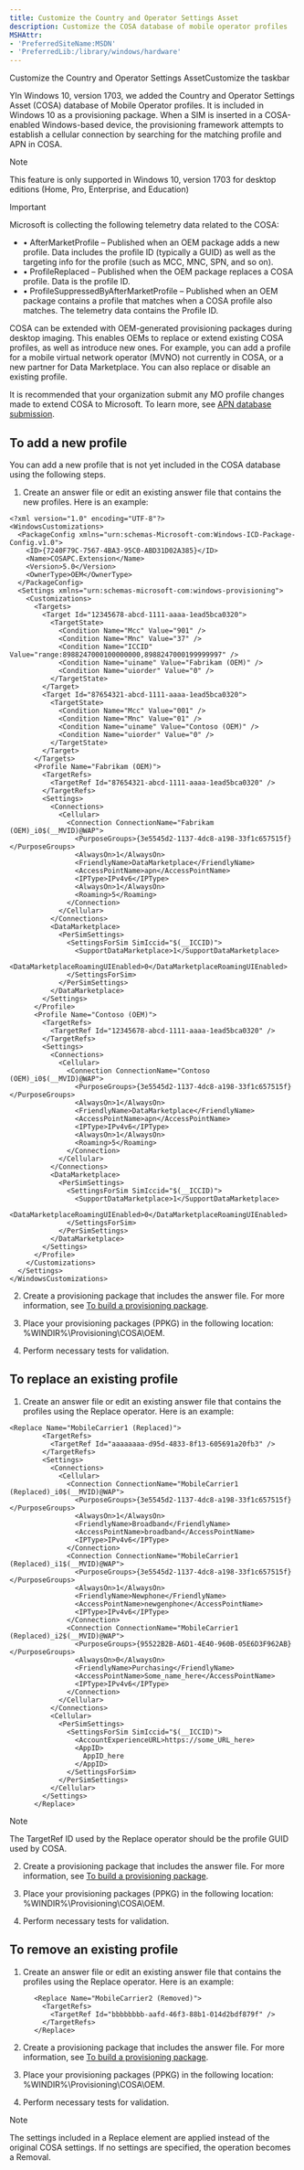 ```yaml
---
title: Customize the Country and Operator Settings Asset
description: Customize the COSA database of mobile operator profiles
MSHAttr:
- 'PreferredSiteName:MSDN'
- 'PreferredLib:/library/windows/hardware'
---
```

Customize the Country and Operator Settings AssetCustomize the taskbar


YIn Windows 10, version 1703, we added the Country and Operator Settings Asset (COSA) database of Mobile Operator profiles. It is included in Windows 10 as a provisioning package. When a SIM is inserted in a COSA-enabled Windows-based device, the provisioning framework attempts to establish a cellular connection by searching for the matching profile and APN in COSA.  

> [!Note]  
> This feature is only supported in Windows 10, version 1703 for desktop editions (Home, Pro, Enterprise, and Education)

> [!Important]  
> Microsoft is collecting the following telemetry data related to the COSA:
> - •	AfterMarketProfile – Published when an OEM package adds a new profile.  Data includes the profile ID (typically a GUID) as well as the targeting info for the profile (such as MCC, MNC, SPN, and so on).
> - •	ProfileReplaced – Published when the OEM package replaces a COSA profile.  Data is the profile ID.
> - •	ProfileSuppressedByAfterMarketProfile – Published when an OEM package contains a profile that matches when a COSA profile also matches.  The telemetry data contains the Profile ID.

COSA can be extended with OEM-generated provisioning packages during desktop imaging. This enables OEMs to replace or extend existing COSA profiles, as well as introduce new ones.  For example, you can add a profile for a mobile virtual network operator (MVNO) not currently in COSA, or a new partner for Data Marketplace. You can also replace or disable an existing profile.  

It is recommended that your organization submit any MO profile changes made to extend COSA to Microsoft. To learn more, see [APN database submission](https://msdn.microsoft.com/en-us/windows/hardware/drivers/mobilebroadband/apn-database-submission).

## To add a new profile

You can add a new profile that is not yet included in the COSA database using the following steps.

1. Create an answer file or edit an existing answer file that contains the new profiles. Here is an example:

``` syntax  
<?xml version="1.0" encoding="UTF-8"?>
<WindowsCustomizations>
  <PackageConfig xmlns="urn:schemas-Microsoft-com:Windows-ICD-Package-Config.v1.0">
    <ID>{7240F79C-7567-4BA3-95C0-ABD31D02A385}</ID>
    <Name>COSAPC.Extension</Name>
    <Version>5.0</Version>
    <OwnerType>OEM</OwnerType>
  </PackageConfig>
  <Settings xmlns="urn:schemas-microsoft-com:windows-provisioning">
    <Customizations>
      <Targets>
        <Target Id="12345678-abcd-1111-aaaa-1ead5bca0320">
          <TargetState>
            <Condition Name="Mcc" Value="901" />
            <Condition Name="Mnc" Value="37" />
            <Condition Name="ICCID" Value="range:8988247000100000000,8988247000199999997" />
            <Condition Name="uiname" Value="Fabrikam (OEM)" />
            <Condition Name="uiorder" Value="0" />
          </TargetState>
        </Target>
        <Target Id="87654321-abcd-1111-aaaa-1ead5bca0320">
          <TargetState>
            <Condition Name="Mcc" Value="001" />
            <Condition Name="Mnc" Value="01" />
            <Condition Name="uiname" Value="Contoso (OEM)" />
            <Condition Name="uiorder" Value="0" />
          </TargetState>
        </Target>
      </Targets>
      <Profile Name="Fabrikam (OEM)">
        <TargetRefs>
          <TargetRef Id="87654321-abcd-1111-aaaa-1ead5bca0320" />
        </TargetRefs>
        <Settings>
          <Connections>
            <Cellular>
              <Connection ConnectionName="Fabrikam (OEM)_i0$(__MVID)@WAP">
                <PurposeGroups>{3e5545d2-1137-4dc8-a198-33f1c657515f}</PurposeGroups>
                <AlwaysOn>1</AlwaysOn>
                <FriendlyName>DataMarketplace</FriendlyName>
                <AccessPointName>apn</AccessPointName>
                <IPType>IPv4v6</IPType>
                <AlwaysOn>1</AlwaysOn>
                <Roaming>5</Roaming>
              </Connection>
            </Cellular>
          </Connections>
          <DataMarketplace>
            <PerSimSettings>
              <SettingsForSim SimIccid="$(__ICCID)">
                <SupportDataMarketplace>1</SupportDataMarketplace>
                <DataMarketplaceRoamingUIEnabled>0</DataMarketplaceRoamingUIEnabled>
              </SettingsForSim>
            </PerSimSettings>
          </DataMarketplace>
        </Settings>
      </Profile>
      <Profile Name="Contoso (OEM)">
        <TargetRefs>
          <TargetRef Id="12345678-abcd-1111-aaaa-1ead5bca0320" />
        </TargetRefs>
        <Settings>
          <Connections>
            <Cellular>
              <Connection ConnectionName="Contoso (OEM)_i0$(__MVID)@WAP">
                <PurposeGroups>{3e5545d2-1137-4dc8-a198-33f1c657515f}</PurposeGroups>
                <AlwaysOn>1</AlwaysOn>
                <FriendlyName>DataMarketplace</FriendlyName>
                <AccessPointName>apn</AccessPointName>
                <IPType>IPv4v6</IPType>
                <AlwaysOn>1</AlwaysOn>
                <Roaming>5</Roaming>
              </Connection>
            </Cellular>
          </Connections>
          <DataMarketplace>
            <PerSimSettings>
              <SettingsForSim SimIccid="$(__ICCID)">
                <SupportDataMarketplace>1</SupportDataMarketplace>
                <DataMarketplaceRoamingUIEnabled>0</DataMarketplaceRoamingUIEnabled>
              </SettingsForSim>
            </PerSimSettings>
          </DataMarketplace>
        </Settings>
      </Profile>
    </Customizations>
  </Settings>
</WindowsCustomizations>
```
2. Create a provisioning package that includes the answer file. For more information, see [To build a provisioning package](https://msdn.microsoft.com/en-us/library/windows/hardware/dn916115(v=vs.85).aspx#to_build_a_provisioning_package).

3. Place your provisioning packages (PPKG) in the following location: %WINDIR%\Provisioning\COSA\OEM.

4. Perform necessary tests for validation.  

## To replace an existing profile  

1. Create an answer file or edit an existing answer file that contains the profiles using the Replace operator. Here is an example:

``` syntax
<Replace Name="MobileCarrier1 (Replaced)">
        <TargetRefs>
          <TargetRef Id="aaaaaaaa-d95d-4833-8f13-605691a20fb3" />
        </TargetRefs>
        <Settings>
          <Connections>
            <Cellular>
              <Connection ConnectionName="MobileCarrier1 (Replaced)_i0$(__MVID)@WAP">
                <PurposeGroups>{3e5545d2-1137-4dc8-a198-33f1c657515f}</PurposeGroups>
                <AlwaysOn>1</AlwaysOn>
                <FriendlyName>Broadband</FriendlyName>
                <AccessPointName>broadband</AccessPointName>
                <IPType>IPv4v6</IPType>
              </Connection>
              <Connection ConnectionName="MobileCarrier1 (Replaced)_i1$(__MVID)@WAP">
                <PurposeGroups>{3e5545d2-1137-4dc8-a198-33f1c657515f}</PurposeGroups>
                <AlwaysOn>1</AlwaysOn>
                <FriendlyName>Newphone</FriendlyName>
                <AccessPointName>newgenphone</AccessPointName>
                <IPType>IPv4v6</IPType>
              </Connection>
              <Connection ConnectionName="MobileCarrier1 (Replaced)_i2$(__MVID)@WAP">
                <PurposeGroups>{95522B2B-A6D1-4E40-960B-05E6D3F962AB}</PurposeGroups>
                <AlwaysOn>0</AlwaysOn>
                <FriendlyName>Purchasing</FriendlyName>
                <AccessPointName>Some_name_here</AccessPointName>
                <IPType>IPv4v6</IPType>
              </Connection>
            </Cellular>
          </Connections>
          <Cellular>
            <PerSimSettings>
              <SettingsForSim SimIccid="$(__ICCID)">
                <AccountExperienceURL>https://some_URL_here>
                <AppID>
                  AppID_here
                </AppID>
              </SettingsForSim>
            </PerSimSettings>
          </Cellular>
        </Settings>
      </Replace>
```

> [!Note]  
> The TargetRef ID used by the Replace operator should be the profile GUID used by COSA.

2. Create a provisioning package that includes the answer file. For more information, see [To build a provisioning package](https://msdn.microsoft.com/en-us/library/windows/hardware/dn916115(v=vs.85).aspx#to_build_a_provisioning_package).

3. Place your provisioning packages (PPKG) in the following location: %WINDIR%\Provisioning\COSA\OEM.

4. Perform necessary tests for validation.  

## To remove an existing profile  

1. Create an answer file or edit an existing answer file that contains the profiles using the Replace operator. Here is an example:  

``` syntax
      <Replace Name="MobileCarrier2 (Removed)">
        <TargetRefs>
          <TargetRef Id="bbbbbbbb-aafd-46f3-88b1-014d2bdf879f" />
        </TargetRefs>
      </Replace>
```

2. Create a provisioning package that includes the answer file. For more information, see [To build a provisioning package](https://msdn.microsoft.com/en-us/library/windows/hardware/dn916115(v=vs.85).aspx#to_build_a_provisioning_package).

3. Place your provisioning packages (PPKG) in the following location: %WINDIR%\Provisioning\COSA\OEM.

4. Perform necessary tests for validation.  

> [!Note]
> The settings included in a Replace element are applied instead of the original COSA settings.  If no settings are specified, the operation becomes a Removal.
